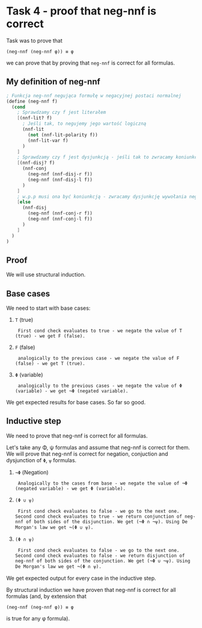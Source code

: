 # Task 4 - proof that neg-nnf is correct

Task was to prove that 

```
(neg-nnf (neg-nnf φ)) ≡ φ
```

we can prove that by proving that `neg-nnf` is correct for all formulas.

## My definition of neg-nnf

```scheme
; Funkcja neg-nnf negująca formułę w negacyjnej postaci normalnej
(define (neg-nnf f)
  (cond
    ; Sprawdzamy czy f jest literałem
    [(nnf-lit? f)
      ; Jeśli tak, to negujemy jego wartość logiczną
      (nnf-lit 
        (not (nnf-lit-polarity f)) 
        (nnf-lit-var f)
      )
    ]
    ; Sprawdzamy czy f jest dysjunkcją - jeśli tak to zwracamy koniunkcję wywołania neg-nnf dla obydwu stron
    [(nnf-disj? f)
      (nnf-conj 
        (neg-nnf (nnf-disj-r f)) 
        (neg-nnf (nnf-disj-l f))
      )
    ]
    ; w.p.p musi ona być koniunkcją - zwracamy dysjunkcję wywołania neg-nnf dla obydwu stron
    [else
      (nnf-disj 
        (neg-nnf (nnf-conj-r f)) 
        (neg-nnf (nnf-conj-l f))
      )
    ]
  )
)
```

## Proof

We will use structural induction.

## Base cases
We need to start with base cases:

1) `T` (true)

        First cond check evaluates to true - we negate the value of T (true) - we get F (false).

2) `F` (false)

        analogically to the previous case - we negate the value of F (false) - we get T (true).

3) `Φ` (variable)

        analogically to the previous cases - we negate the value of Φ (variable) - we get ¬Φ (negated variable).

We get expected results for base cases. So far so good.

## Inductive step
We need to prove that neg-nnf is correct for all formulas. 

Let's take any Φ, ѱ formulas and assume that neg-nnf is correct for them. We will prove that neg-nnf is correct for negation, conjuction and dysjunction of `Φ`, `ѱ` formulas.

1) `¬Φ` (Negation)

        Analogically to the cases from base - we negate the value of ¬Φ (negated variable) - we get Φ (variable).

2) `(Φ ∪ ѱ)`
    
        First cond check evaluates to false - we go to the next one. Second cond check evaluates to true - we return conjunction of neg-nnf of both sides of the disjunction. We get (¬Φ ∩ ¬ѱ). Using De Morgan's law we get ¬(Φ ∪ ѱ).

3) `(Φ ∩ ѱ)`

        First cond check evaluates to false - we go to the next one. Second cond check evaluates to false - we return disjunction of neg-nnf of both sides of the conjunction. We get (¬Φ ∪ ¬ѱ). Using De Morgan's law we get ¬(Φ ∩ ѱ).

We get expected output for every case in the inductive step.

By structural induction we have proven that neg-nnf is correct for all formulas (and, by extension that

```
(neg-nnf (neg-nnf φ)) ≡ φ
```

is true for any φ formula).